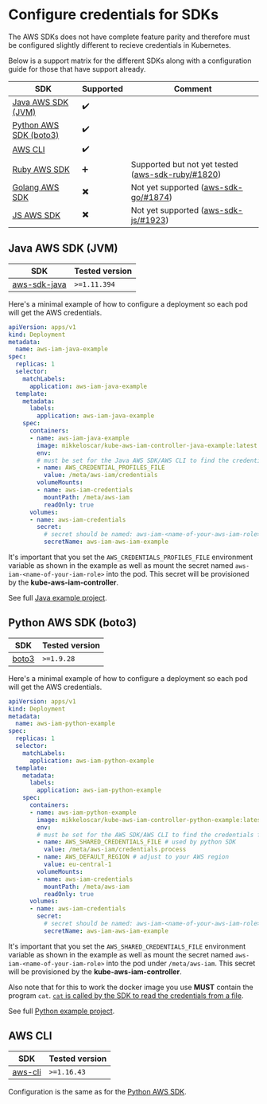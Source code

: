 # Configure credentials for SDKs

The AWS SDKs does not have complete feature parity and therefore must be
configured slightly different to recieve credentials in Kubernetes.

Below is a support matrix for the different SDKs along with a configuration
guide for those that have support already.

| SDK | Supported | Comment |
| --- | --------- | ------- |
| [Java AWS SDK (JVM)](#java-aws-sdk-jvm) | :heavy_check_mark: | |
| [Python AWS SDK (boto3)](#python-aws-sdk-boto3) | :heavy_check_mark: | |
| [AWS CLI](#aws-cli) | :heavy_check_mark: | |
| [Ruby AWS SDK](#) | :heavy_plus_sign: | Supported but not yet tested ([aws-sdk-ruby/#1820](https://github.com/aws/aws-sdk-ruby/pull/1820)) |
| [Golang AWS SDK](#) | :heavy_multiplication_x: | Not yet supported ([aws-sdk-go/#1874](https://github.com/aws/aws-sdk-go/pull/1874)) |
| [JS AWS SDK](#) | :heavy_multiplication_x: | Not yet supported ([aws-sdk-js/#1923](https://github.com/aws/aws-sdk-js/pull/1923)) |

## Java AWS SDK (JVM)

| SDK | Tested version |
|-----| -------------- |
| [aws-sdk-java](https://github.com/aws/aws-sdk-java) | `>=1.11.394` |

Here's a minimal example of how to configure a deployment so each pod will get
the AWS credentials.

```yaml
apiVersion: apps/v1
kind: Deployment
metadata:
  name: aws-iam-java-example
spec:
  replicas: 1
  selector:
    matchLabels:
      application: aws-iam-java-example
  template:
    metadata:
      labels:
        application: aws-iam-java-example
    spec:
      containers:
      - name: aws-iam-java-example
        image: mikkeloscar/kube-aws-iam-controller-java-example:latest
        env:
        # must be set for the Java AWS SDK/AWS CLI to find the credentials file.
        - name: AWS_CREDENTIAL_PROFILES_FILE
          value: /meta/aws-iam/credentials
        volumeMounts:
        - name: aws-iam-credentials
          mountPath: /meta/aws-iam
          readOnly: true
      volumes:
      - name: aws-iam-credentials
        secret:
          # secret should be named: aws-iam-<name-of-your-aws-iam-role>
          secretName: aws-iam-aws-iam-example
```

It's important that you set the `AWS_CREDENTIALS_PROFILES_FILE` environment
variable as shown in the example as well as mount the secret named
`aws-iam-<name-of-your-iam-role>` into the pod. This secret will be provisioned
by the **kube-aws-iam-controller**.

See full [Java example project](https://github.com/mikkeloscar/kube-aws-iam-controller-java-example).

## Python AWS SDK (boto3)

| SDK | Tested version |
|-----| -------------- |
| [boto3](https://github.com/boto/boto3) | `>=1.9.28` |

Here's a minimal example of how to configure a deployment so each pod will get
the AWS credentials.

```yaml
apiVersion: apps/v1
kind: Deployment
metadata:
  name: aws-iam-python-example
spec:
  replicas: 1
  selector:
    matchLabels:
      application: aws-iam-python-example
  template:
    metadata:
      labels:
        application: aws-iam-python-example
    spec:
      containers:
      - name: aws-iam-python-example
        image: mikkeloscar/kube-aws-iam-controller-python-example:latest
        env:
        # must be set for the AWS SDK/AWS CLI to find the credentials file.
        - name: AWS_SHARED_CREDENTIALS_FILE # used by python SDK
          value: /meta/aws-iam/credentials.process
        - name: AWS_DEFAULT_REGION # adjust to your AWS region
          value: eu-central-1
        volumeMounts:
        - name: aws-iam-credentials
          mountPath: /meta/aws-iam
          readOnly: true
      volumes:
      - name: aws-iam-credentials
        secret:
          # secret should be named: aws-iam-<name-of-your-aws-iam-role>
          secretName: aws-iam-aws-iam-example
```

It's important that you set the `AWS_SHARED_CREDENTIALS_FILE` environment
variable as shown in the example as well as mount the secret named
`aws-iam-<name-of-your-iam-role>` into the pod under `/meta/aws-iam`. This
secret will be provisioned by the **kube-aws-iam-controller**.

Also note that for this to work the docker image you use **MUST** contain the
program `cat`. [`cat` is called by the SDK to read the credentials from a
file](https://docs.aws.amazon.com/cli/latest/topic/config-vars.html#sourcing-credentials-from-external-processes).

See full [Python example project](https://github.com/mikkeloscar/kube-aws-iam-controller-python-example).

## AWS CLI

| SDK | Tested version |
|-----| -------------- |
| [aws-cli](https://github.com/aws/aws-cli) | `>=1.16.43` |

Configuration is the same as for the [Python AWS SDK](#python-aws-sdk-boto3).
